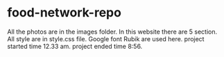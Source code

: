 # food-network-repo
All the photos are in the images folder.
In this website there are 5 section.
All style are in style.css file.
Google font Rubik are used here.
project started time 12.33 am.
project ended time 8:56.